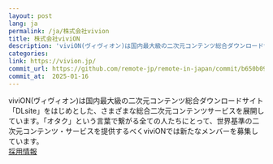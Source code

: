 ```yaml
---
layout: post
lang: ja
permalink: /ja/株式会社vivion
title: 株式会社viviON
description: 'viviON(ヴィヴィオン)は国内最大級の二次元コンテンツ総合ダウンロードサイト「DLsite」をはじめとした、さまざまな総合二次元コンテンツサービスを展開しています。「オタク」という言葉で繋がる全ての人たちにとって、世界基準の二次元コンテンツ・サービスを提供するべくviviONでは新たなメンバーを募集しています。 採用情報'
categories: 
link: https://vivion.jp/
commit_url: https://github.com/remote-jp/remote-in-japan/commit/b650b0994970e1784f9df7f676d17574b0470674
commit_at:  2025-01-16
---
```


<p>viviON(ヴィヴィオン)は国内最大級の二次元コンテンツ総合ダウンロードサイト「DLsite」をはじめとした、さまざまな総合二次元コンテンツサービスを展開しています。「オタク」という言葉で繋がる全ての人たちにとって、世界基準の二次元コンテンツ・サービスを提供するべくviviONでは新たなメンバーを募集しています。<br /><a href="https://vivion.jp/recruit/">採用情報</a></p>
